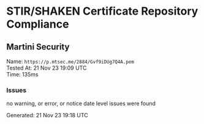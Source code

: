 # STIR/SHAKEN Certificate Repository Compliance

## Martini Security

Name: `https://p.mtsec.me/2884/Gvf9iDUg7Q4A.pem`\
Tested At: 21 Nov 23 19:09 UTC\
Time: 135ms

### Issues

no warning, or error, or notice date level issues were found

Generated: 21 Nov 23 19:18 UTC